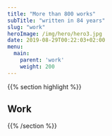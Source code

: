 ```yaml
---
title: "More than 800 works"
subTitle: "written in 84 years"
slug: "work"
heroImage: /img/hero/hero3.jpg
date: 2019-08-29T00:22:03+02:00
menu:
  main:
    parent: 'work'
    weight: 200
---
```


{{% section highlight %}}
## Work
{{% /section %}}
